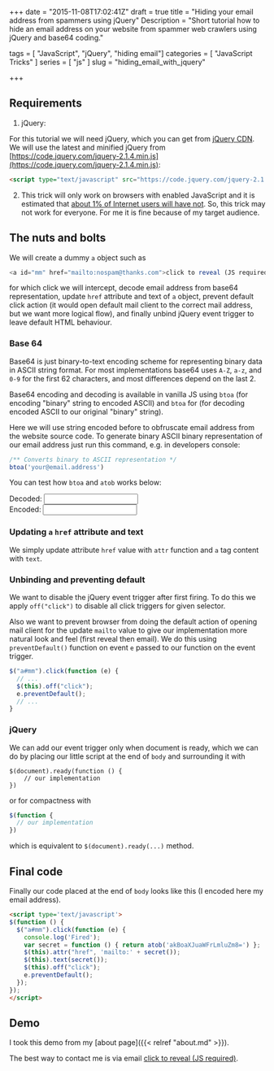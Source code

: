 +++
date = "2015-11-08T17:02:41Z"
draft = true
title = "Hiding your email address from spammers using jQuery"
Description = "Short tutorial how to hide an email address on your website from spammer web crawlers using jQuery and base64 coding."

tags = [ "JavaScript", "jQuery", "hiding email"]
categories = [ "JavaScript Tricks" ]
series = [ "js" ]
slug = "hiding_email_with_jquery"

+++

## Requirements

1. jQuery:

For this tutorial we will need jQuery, which you can get from [jQuery CDN](https://code.jquery.com/). We will use the latest and minified jQuery from [https://code.jquery.com/jquery-2.1.4.min.js](https://code.jquery.com/jquery-2.1.4.min.js):

```html
<script type="text/javascript" src="https://code.jquery.com/jquery-2.1.4.min.js"></script>
```

2. This trick will only work on browsers with enabled JavaScript and it is estimated that [about 1% of Internet users will have not](https://gds.blog.gov.uk/2013/10/21/how-many-people-are-missing-out-on-javascript-enhancement/). So, this trick may not work for everyone. For me it is fine because of my target audience.

## The nuts and bolts

We will create a dummy `a` object such as

```javascript
<a id="mm" href="mailto:nospam@thanks.com">click to reveal (JS required)</a>
```

for which click we will intercept, decode email address from base64 representation, update `href` attribute and text of `a` object, prevent default click action (it would open default mail client to the correct mail address, but we want more logical flow), and finally unbind jQuery event trigger to leave default HTML behaviour.

### Base 64

Base64 is just binary-to-text encoding scheme for representing binary 
data in ASCII string format. For most implementations base64 uses `A-Z`, `a-z`, and `0-9` for the first 62 characters, and most differences depend on the last 2.

Base64 encoding and decoding is available in vanilla JS using `btoa` (for encoding "binary" string to encoded ASCII) and `btoa` for (for decoding encoded ASCII to our original "binary" string).

Here we will use string encoded before to obfruscate email address from the website source code. To generate binary ASCII binary representation of our email address just run this command, e.g. in developers console:

```javascript
/** Converts binary to ASCII representation */
btoa('your@email.address')
```

You can test how `btoa` and `atob` works below:
<div>
<label for="decoded">Decoded: </label><input type='text' id='decoded' /><br>
<label for="encoded">Encoded: </label><input type='text' id='encoded' />
</div>

### Updating `a` `href` attribute and text

We simply update attribute `href` value with `attr` function and `a` tag content with `text`.

### Unbinding and preventing default

We want to disable the jQuery event trigger after first firing. To do this we apply `off("click")` to disable all click triggers for given selector.

Also we want to prevent browser from doing the default action of opening mail client for the update `mailto` value to give our implementation more natural look and feel (first reveal then email). We do this using `preventDefault()` function on event `e` passed to our function on the event trigger.

```javascript
$("a#mm").click(function (e) {
  // ...
  $(this).off("click");
  e.preventDefault();
  // ...
}
```

### jQuery

We can add our event trigger only when document is ready, which we can do by placing our little script at the end of `body` and surrounding it with
```javasript
$(document).ready(function () {
	// our implementation
})
```

or for compactness with
```javascript
$(function {
  // our implementation
})
```

which is equivalent to `$(document).ready(...)` method.

## Final code

Finally our code placed at the end of `body` looks like this (I encoded here my email address).

```html
<script type='text/javascript'>
$(function () {
  $("a#mm").click(function (e) {
    console.log('Fired');
    var secret = function () { return atob('akBoaXJuaWFrLmluZm8=') };
    $(this).attr("href", 'mailto:' + secret());
    $(this).text(secret());
    $(this).off("click");
    e.preventDefault();
  });
});
</script>
```

## Demo

I took this demo from my [about page]({{< relref "about.md" >}}).

The best way to contact me is via email <a id="mm" href="mailto:nospam@thanks.com">click to reveal (JS required)</a>.

<script type='text/javascript'>
$(function () {
  var decodedTextField = $("#decoded");
  var encodedTextField = $("#encoded");

  decodedTextField.on('input', function () {
  	encodedTextField.val(btoa(decodedTextField.val()));
  });

  encodedTextField.on('input', function () {
  	decodedTextField.val(atob(encodedTextField.val()));
  });


  $("a#mm").click(function (e) {
    console.log('Fired');
    var secret = function () { return atob('akBoaXJuaWFrLmluZm8=') };
    $(this).attr("href", 'mailto:' + secret());
    $(this).text(secret());
    $(this).off("click");
    e.preventDefault();
  });
});
</script>